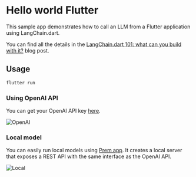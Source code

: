 # Hello world Flutter

This sample app demonstrates how to call an LLM from a Flutter application using LangChain.dart.

You can find all the details in the [LangChain.dart 101: what can you build with it?](https://blog.langchaindart.dev/langchain-dart-101-what-can-you-build-with-it-%EF%B8%8F-99a92ccaec5f)
blog post.

## Usage

```bash
flutter run
```

### Using OpenAI API

You can get your OpenAI API key [here](https://platform.openai.com/account/api-keys).

![OpenAI](hello_world_flutter_openai.gif)

### Local model

You can easily run local models using [Prem app](https://www.premai.io/#PremApp). It creates a local
server that exposes a REST API with the same interface as the OpenAI API.

![Local](hello_world_flutter_local.gif)
